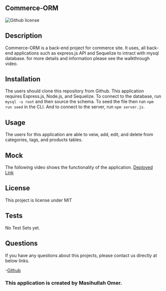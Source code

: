 ## Commerce-ORM

![Github license](https://img.shields.io/badge/license-MIT-green.svg)

## Description

Commerce-ORM is a back-end project for commerce site. It uses, all back-end applications such as express.js API and Sequelize to intract with mysql database.
for more details and information please see the walkthrough video.

## Installation

The users should clone this repository from Github. This application requires Express.js, Node.js, and Sequelize. To connect to the database, run `mysql -u root` and then source the schema. To seed the file then run `npm run seed` in the CLI. And to connect to the server, run `npm server.js`.

## Usage

The users for this application are able to veiw, add, edit, and delete from categories, tags, and products tables.

## Mock

The following video shows the functionality of the application.
[Deployed Link](https://drive.google.com/file/d/1fIvD7S8IM4sx_txPIK2JHnXpWb47vlnH/view)

## License

This project is license under MIT

## Tests

No Test Sets yet.

## Questions

If you have any questions about this projects, please contact us directly at below links.

-[Github]('https://github.com/OmerMasih')

### This application is created by Masihullah Omer.
